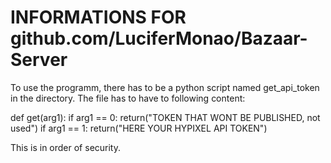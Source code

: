 # INFORMATIONS FOR github.com/LuciferMonao/Bazaar-Server

To use the programm, there has to be a python script named get_api_token in the directory.
The file has to have to following content:

def get(arg1):
    if arg1 == 0:
        return("TOKEN THAT WONT BE PUBLISHED, not used")
    if arg1 == 1:
        return("HERE YOUR HYPIXEL API TOKEN")

This is in order of security.
